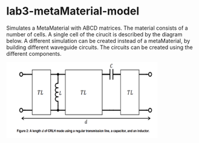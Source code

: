 # lab3-metaMaterial-model
Simulates a MetaMaterial with ABCD matrices. 
The material consists of a number of cells. A single cell of the cirucit is described by the diagram below.
A different simulation can be created instead of a metaMaterial, by building different waveguide circuits. The circuits can be created using the different components.


<img src="circuit_diagram.png" width="400" height="200"/>

